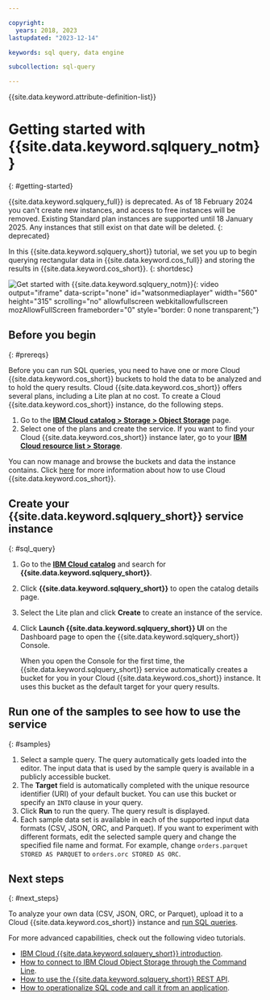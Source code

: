 ```yaml
---

copyright:
  years: 2018, 2023
lastupdated: "2023-12-14"

keywords: sql query, data engine

subcollection: sql-query

---
```


{{site.data.keyword.attribute-definition-list}}

# Getting started with {{site.data.keyword.sqlquery_notm}}
{: #getting-started}

{{site.data.keyword.sqlquery_full}} is deprecated. As of 18 February 2024 you can't create new instances, and access to free instances will be removed. Existing Standard plan instances are supported until 18 January 2025. Any instances that still exist on that date will be deleted.
{: deprecated}

In this {{site.data.keyword.sqlquery_short}} tutorial, we set you up to begin querying rectangular data in {{site.data.keyword.cos_full}} and storing the results in {{site.data.keyword.cos_short}}.
{: shortdesc}

![Get started with {{site.data.keyword.sqlquery_notm}}](https://video.ibm.com/embed/channel/23952663/video/csq-provision){: video output="iframe" data-script="none" id="watsonmediaplayer" width="560" height="315" scrolling="no" allowfullscreen webkitallowfullscreen mozAllowFullScreen frameborder="0" style="border: 0 none transparent;"}

## Before you begin
{: #prereqs}

Before you can run SQL queries, you need to have one or more Cloud {{site.data.keyword.cos_short}} buckets to hold the data to be analyzed and to hold the query results. Cloud {{site.data.keyword.cos_short}} offers several plans, including a Lite plan at no cost. To create a Cloud {{site.data.keyword.cos_short}} instance, do the following steps.

1. Go to the [**IBM Cloud catalog > Storage > Object Storage**](https://cloud.ibm.com/objectstorage/create) page.
2. Select one of the plans and create the service. If you want to find your Cloud {{site.data.keyword.cos_short}} instance later, go to your [**IBM Cloud resource list > Storage**](https://cloud.ibm.com/dashboard/apps).

You can now manage and browse the buckets and data the instance contains.
Click [here](/docs/services/cloud-object-storage/getting-started.html#getting-started-console)
for more information about how to use Cloud {{site.data.keyword.cos_short}}.

## Create your {{site.data.keyword.sqlquery_short}} service instance
{: #sql_query}

1. Go to the [**IBM Cloud catalog**](https://cloud.ibm.com/catalog) and search for **{{site.data.keyword.sqlquery_short}}**.
2. Click **{{site.data.keyword.sqlquery_short}}** to open the catalog details page.
3. Select the Lite plan and click **Create** to create an instance of the service.
4. Click **Launch {{site.data.keyword.sqlquery_short}} UI** on the Dashboard page to open the {{site.data.keyword.sqlquery_short}} Console.

   When you open the Console for the first time, the {{site.data.keyword.sqlquery_short}} service automatically creates a bucket for you in your Cloud {{site.data.keyword.cos_short}} instance. It uses this bucket as the default target for your query results.

## Run one of the samples to see how to use the service
{: #samples}

1. Select a sample query. The query automatically gets loaded into the editor. The input data that is used by the sample query is available in a publicly accessible bucket.
2. The **Target** field is automatically completed with the unique resource identifier (URI) of your default bucket. You can use this bucket or specify an `INTO` clause in your query.
3. Click **Run** to run the query. The query result is displayed.
4. Each sample data set is available in each of the supported input data formats (CSV, JSON, ORC, and Parquet). If you want to experiment with different formats, edit the selected sample query and change the specified file name and format. For example, change `orders.parquet STORED AS PARQUET` to `orders.orc STORED AS ORC`.

## Next steps
{: #next_steps}

To analyze your own data (CSV, JSON, ORC, or Parquet), upload it to a Cloud {{site.data.keyword.cos_short}} instance and [run SQL queries](/docs/services/sql-query?topic=sql-query-overview#running).

For more advanced capabilities, check out the following video tutorials.

- [IBM Cloud {{site.data.keyword.sqlquery_short}} introduction](/docs/sql-query?topic=sql-query-video#video_samples_notebooks_api).
- [How to connect to IBM Cloud Object Storage through the Command Line](/docs/sql-query?topic=sql-query-video#video_command_line).
- [How to use the {{site.data.keyword.sqlquery_short}} REST API](/docs/sql-query?topic=sql-query-video#video_rest_api).
- [How to operationalize SQL code and call it from an application](/docs/sql-query?topic=sql-query-video#video_samples_notebooks_api).
